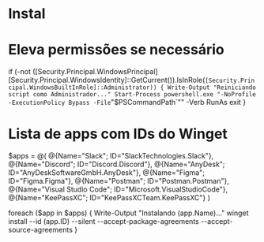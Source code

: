 # Instal


# Eleva permissões se necessário
if (-not ([Security.Principal.WindowsPrincipal][Security.Principal.WindowsIdentity]::GetCurrent()).IsInRole(`
    [Security.Principal.WindowsBuiltInRole]::Administrator)) {
    Write-Output "Reiniciando script como Administrador..."
    Start-Process powershell.exe "-NoProfile -ExecutionPolicy Bypass -File `"$PSCommandPath`"" -Verb RunAs
    exit
}

# Lista de apps com IDs do Winget
$apps = @(
    @{Name="Slack"; ID="SlackTechnologies.Slack"},
    @{Name="Discord"; ID="Discord.Discord"},
    @{Name="AnyDesk"; ID="AnyDeskSoftwareGmbH.AnyDesk"},
    @{Name="Figma"; ID="Figma.Figma"},
    @{Name="Postman"; ID="Postman.Postman"},
    @{Name="Visual Studio Code"; ID="Microsoft.VisualStudioCode"},
    @{Name="KeePassXC"; ID="KeePassXCTeam.KeePassXC"}
)

foreach ($app in $apps) {
    Write-Output "Instalando $($app.Name)..."
    winget install --id $($app.ID) --silent --accept-package-agreements --accept-source-agreements
}
